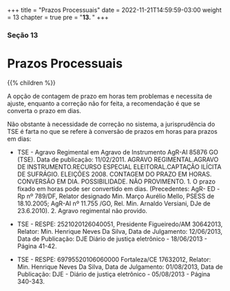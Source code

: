 +++
title = "Prazos Processuais"
date = 2022-11-21T14:59:59-03:00
weight = 13
chapter = true
pre = "<b>13. </b>"
+++

### Seção 13

# Prazos Processuais

{{% children  %}}

A opção de contagem de prazo em horas tem problemas e necessita de ajuste, enquanto a correção não for feita, a recomendação é que se converta o prazo em dias.

Não obstante à necessidade de correção no sistema, a jurisprudência do TSE é farta no que se refere à conversão de prazos em horas para prazos em dias:

+ TSE - Agravo Regimental em Agravo de Instrumento AgR-AI 85876 GO (TSE). Data de publicação: 11/02/2011.
AGRAVO REGIMENTAL.AGRAVO DE INSTRUMENTO.RECURSO ESPECIAL ELEITORAL.CAPTAÇÃO ILÍCITA DE SUFRÁGIO. ELEIÇÕES 2008. CONTAGEM DO PRAZO EM HORAS. CONVERSÃO EM DIA. POSSIBILIDADE. NÃO PROVIMENTO. 1. O prazo fixado em horas pode ser convertido em dias. (Precedentes: AgR- ED -Rp nº 789/DF, Relator designado Min. Março Aurélio Mello, PSESS de 18.10.2005; AgR-AI nº 11.755 /GO, Rel. Min. Arnaldo Versiani, DJe de 23.6.2010). 2. Agravo regimental não provido.

+ TSE - RESPE: 2521020126040051, Presidente Figueiredo/AM 30642013, Relator: Min. Henrique Neves Da Silva, Data de Julgamento: 12/06/2013, Data de Publicação: DJE Diário de justiça eletrônico - 18/06/2013 - Página 41-42. 

+ TSE - RESPE: 69795520106060000 Fortaleza/CE 17632012, Relator: Min. Henrique Neves Da Silva, Data de Julgamento: 01/08/2013, Data de Publicação: DJE - Diário de justiça eletrônico - 05/08/2013 - Página 340-343.
